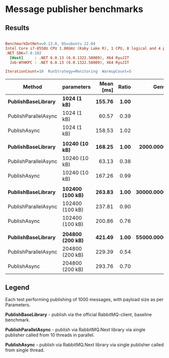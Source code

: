 # Message publisher benchmarks

## Results

``` ini

BenchmarkDotNet=v0.13.0, OS=ubuntu 22.04
Intel Core i7-8550U CPU 1.80GHz (Kaby Lake R), 1 CPU, 8 logical and 4 physical cores
.NET SDK=7.0.102
  [Host]     : .NET 6.0.13 (6.0.1322.58009), X64 RyuJIT
  Job-WYHKPC : .NET 6.0.13 (6.0.1322.58009), X64 RyuJIT

IterationCount=10  RunStrategy=Monitoring  WarmupCount=5  

```
|               Method |      parameters | Mean [ms] | Ratio |       Gen0 |       Gen1 |       Gen2 | Allocated [KB] |
|--------------------- |---------------- |----------:|------:|-----------:|-----------:|-----------:|---------------:|
|   **PublishBaseLibrary** |     **1024 (1 kB)** |    **155.76** |  **1.00** |          **-** |          **-** |          **-** |         **1496.7** |
| PublishParallelAsync |     1024 (1 kB) |     60.57 |  0.39 |          - |          - |          - |         437.28 |
|         PublishAsync |     1024 (1 kB) |    158.53 |  1.02 |          - |          - |          - |         580.95 |
|                      |                 |           |       |            |            |            |                |
|   **PublishBaseLibrary** |   **10240 (10 kB)** |    **168.25** |  **1.00** |  **2000.0000** |          **-** |          **-** |        **10496.7** |
| PublishParallelAsync |   10240 (10 kB) |     63.13 |  0.38 |          - |          - |          - |         439.51 |
|         PublishAsync |   10240 (10 kB) |    167.26 |  0.99 |          - |          - |          - |         580.95 |
|                      |                 |           |       |            |            |            |                |
|   **PublishBaseLibrary** | **102400 (100 kB)** |    **263.83** |  **1.00** | **30000.0000** | **30000.0000** | **30000.0000** |      **100775.53** |
| PublishParallelAsync | 102400 (100 kB) |    237.81 |  0.90 |          - |          - |          - |         480.07 |
|         PublishAsync | 102400 (100 kB) |    200.86 |  0.76 |          - |          - |          - |         631.87 |
|                      |                 |           |       |            |            |            |                |
|   **PublishBaseLibrary** | **204800 (200 kB)** |    **421.49** |  **1.00** | **55000.0000** | **55000.0000** | **55000.0000** |      **201463.16** |
| PublishParallelAsync | 204800 (200 kB) |    229.39 |  0.54 |          - |          - |          - |         608.84 |
|         PublishAsync | 204800 (200 kB) |    293.76 |  0.70 |          - |          - |          - |         770.74 |

## Legend

Each test performing publishing of 1000 messages, with payload size as per Parameters.

**PublishBaseLibrary** - publish via the official RabbitMQ-client, baseline benchmark.

**PublishParallelAsync** - publish via RabbitMQ.Next library via single publisher called from 10 threads in parallel.

**PublishAsync** - publish via RabbitMQ.Next library via single publisher called from single thread.